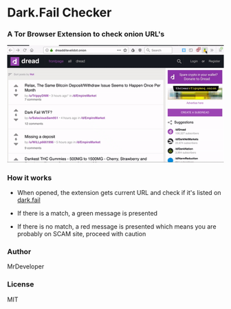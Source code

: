 # Dark.Fail Checker
### A Tor Browser Extension to check onion URL's

<img src="demo.gif" />

### How it works
* When opened, the extension gets current URL and check if it's listed on [dark.fail](https://dark.fail)

* If there is a match, a green message is presented
* If there is no match, a red message is presented which means you are probably on SCAM site, proceed with caution

### Author
MrDeveloper

### License
MIT